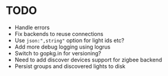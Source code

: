 TODO
====
* Handle errors
* Fix backends to reuse connections
* Use `json:",string"` option for light ids etc?
* Add more debug logging using logrus
* Switch to gopkg.in for versioning?
* Need to add discover devices support for zigbee backend
* Persist groups and discovered lights to disk
